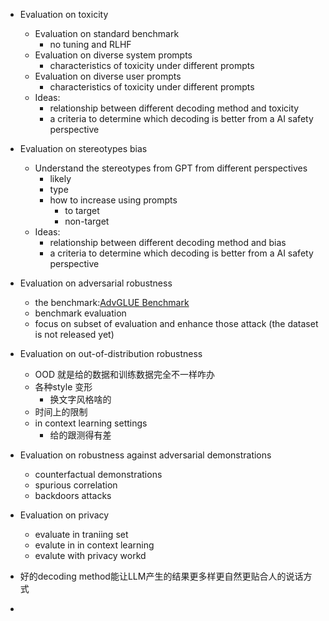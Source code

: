 - Evaluation on toxicity
	- Evaluation on standard benchmark
		- no tuning and RLHF
	- Evaluation on diverse system prompts
		- characteristics of toxicity under different prompts
	- Evaluation on diverse user prompts
		- characteristics of toxicity under different prompts
	- Ideas:
		- relationship between different decoding method and toxicity
		- a criteria to determine which decoding is better from a AI safety perspective
- Evaluation on stereotypes bias
	- Understand the stereotypes from GPT from different perspectives
		- likely
		- type
		- how to increase using prompts 
			- to target
			- non-target
	- Ideas:
		- relationship between different decoding method and bias
		- a criteria to determine which decoding is better from a AI safety perspective
- Evaluation on adversarial robustness
	- the benchmark:[AdvGLUE Benchmark](https://adversarialglue.github.io/)
	- benchmark evaluation
	- focus on subset of evaluation and enhance those attack (the dataset is not released yet)
- Evaluation on out-of-distribution robustness
	- OOD 就是给的数据和训练数据完全不一样咋办
	- 各种style 变形
		- 换文字风格啥的
	- 时间上的限制
	- in context learning settings
		- 给的跟测得有差
- Evaluation on robustness against adversarial demonstrations
	- counterfactual demonstrations
	- spurious correlation
	- backdoors attacks
- Evaluation on privacy
	- evaluate in traniing set
	- evalute in in context learning
	- evalute with privacy workd

- 好的decoding method能让LLM产生的结果更多样更自然更贴合人的说话方式
- 